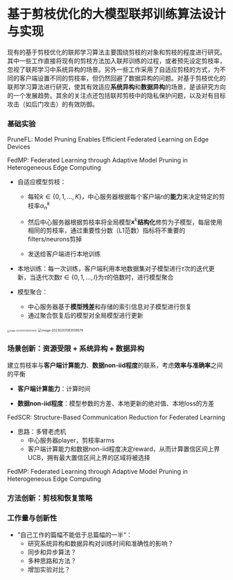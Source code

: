 # 基于剪枝优化的大模型联邦训练算法设计与实现

现有的基于剪枝优化的联邦学习算法主要围绕剪枝的对象和剪枝的程度进行研究。其中一些工作直接将现有的剪枝方法加入联邦训练的过程，或者预先设定剪枝率，忽视了联邦学习中系统异构的场景。另外一些工作采用了自适应剪枝的方式，为不同的客户端设置不同的剪枝率，但仍然回避了数据异构的问题。对基于剪枝优化的联邦学习算法进行研究，使其有效适应**系统异构**和**数据异构**的场景，是该研究方向的一个发展趋势。其余的关注点还包括联邦剪枝中的隐私保护问题，以及对有目标攻击（如后门攻击）的有效防御。



### 基础实验

PruneFL: Model Pruning Enables Efficient Federated Learning on Edge Devices

FedMP: Federated Learning through Adaptive Model Pruning in Heterogeneous Edge Computing

- 自适应模型剪枝：

  - 每轮$k \in\{0,1, \ldots, K\}$，中心服务器根据每个客户端$n$的**能力**来决定特定的剪枝率$\alpha_{n}^{k}$

  - 然后中心服务器根据剪枝率将全局模型$\mathbf{x}^{k}$**结构化**修剪为子模型，每层使用相同的剪枝率，通过重要性分数（L1范数）指标将不重要的filters/neurons剪掉

  - 发送给客户端进行本地训练

- 本地训练：每一次训练，客户端利用本地数据集对子模型进行$\tau$次的迭代更新，当迭代次数$t \in\{0,1, \ldots, I\}$为$\tau$的倍数时，进行模型聚合


- 模型聚合：
  - 中心服务器基于**模型残差**和存储的索引信息对子模型进行恢复
  - 通过聚合恢复后的模型对全局模型进行更新

<img src="D:\github\assets\image-20230207065103956.png" alt="image-20230207065103956" style="zoom: 33%;" />

<img src="D:\github\assets\image-20230207083559579.png" alt="image-20230207083559579" style="zoom:50%;" />



### 场景创新：资源受限 + 系统异构 + 数据异构

建立剪枝率与**客户端计算能力**、**数据non-iid程度**的联系，考虑**效率与准确率**之间的平衡

- **客户端计算能力**：计算时间

- **数据non-iid程度**：模型参数的方差、本地更新的绝对值、本地loss的方差

FedSCR: Structure-Based Communication Reduction for Federated Learning

- 思路：多臂老虎机
  - 中心服务器player，剪枝率arms
  - 客户端计算能力和数据non-iid程度决定reward，从而计算置信区间上界UCB，拥有最大置信区间上界的区域将被选择

FedMP: Federated Learning through Adaptive Model Pruning in Heterogeneous Edge Computing



### 方法创新：剪枝和恢复策略



### 工作量与创新性

- ”自己工作的篇幅不能低于总篇幅的一半“：
  - 研究系统异构和数据异构对训练时间和准确性的影响？
  - 同步和异步算法？
  - 多种思路和方法？
  - 增加实验对比？